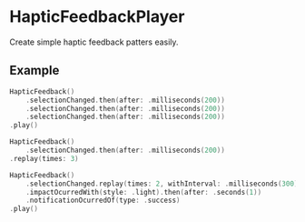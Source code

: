 #  HapticFeedbackPlayer

Create simple haptic feedback patters easily.

## Example

```swift
HapticFeedback()
    .selectionChanged.then(after: .milliseconds(200))
    .selectionChanged.then(after: .milliseconds(200))
    .selectionChanged.then(after: .milliseconds(200))
.play()
```

```swift
HapticFeedback()
    .selectionChanged.then(after: .milliseconds(200))
.replay(times: 3)
```

```swift
HapticFeedback()
    .selectionChanged.replay(times: 2, withInterval: .milliseconds(300)).then(after: .milliseconds(150))
    .impactOcurredWith(style: .light).then(after: .seconds(1))
    .notificationOcurredOf(type: .success)
.play()
```
